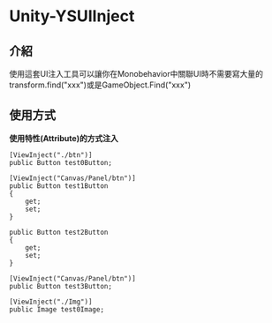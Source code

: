 # Unity-YSUIInject

## 介紹
使用這套UI注入工具可以讓你在Monobehavior中關聯UI時不需要寫大量的transform.find("xxx")或是GameObject.Find("xxx")

## 使用方式

<b>使用特性(Attribute)的方式注入</b>

	[ViewInject("./btn")]
	public Button test0Button;

	[ViewInject("Canvas/Panel/btn")]
	public Button test1Button
	{
		get;
		set;
	}

	public Button test2Button
	{
		get;
		set;
	}

	[ViewInject("Canvas/Panel/btn")]
	public Button test3Button;

	[ViewInject("./Img")]
	public Image test0Image;



